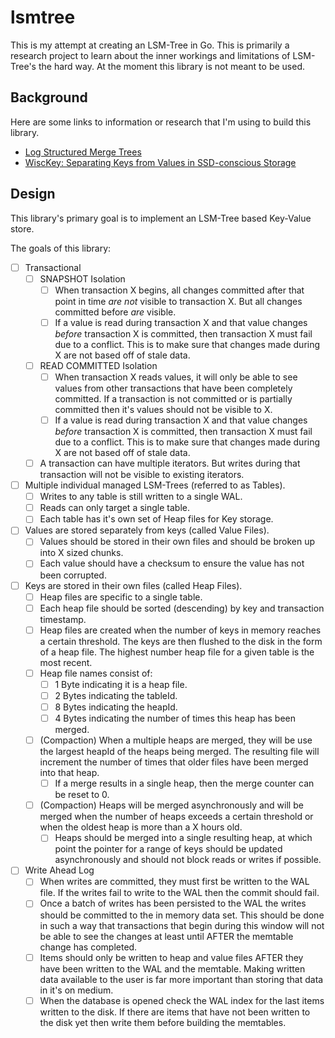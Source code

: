 # lsmtree

This is my attempt at creating an LSM-Tree in Go. This is primarily a research project
to learn about the inner workings and limitations of LSM-Tree's the hard way. At the
moment this library is not meant to be used.

## Background

Here are some links to information or research that I'm using to build this library.

- [Log Structured Merge Trees](https://en.wikipedia.org/wiki/Log-structured_merge-tree)
- [WiscKey: Separating Keys from Values in SSD-conscious Storage](https://lrita.github.io/images/blog/WiscKey-separating-keys-from-values-in-SSD-Conscious-storage.pdf)

## Design

This library's primary goal is to implement an LSM-Tree based Key-Value store. 

The goals of this library:

- [ ] Transactional
    - [ ] SNAPSHOT Isolation
        - [ ] When transaction X begins, all changes committed after that point in time _are not_
              visible to transaction X. But all changes committed before _are_ visible.
        - [ ] If a value is read during transaction X and that value changes _before_ transaction X
              is committed, then transaction X must fail due to a conflict. This is to make sure
              that changes made during X are not based off of stale data.
    - [ ] READ COMMITTED Isolation
        - [ ] When transaction X reads values, it will only be able to see values from other
              transactions that have been completely committed. If a transaction is not committed or
              is partially committed then it's values should not be visible to X.
        - [ ] If a value is read during transaction X and that value changes _before_ transaction X
              is committed, then transaction X must fail due to a conflict. This is to make sure
              that changes made during X are not based off of stale data.
    - [ ] A transaction can have multiple iterators. But writes during that transaction will not
          be visible to existing iterators.
- [ ] Multiple individual managed LSM-Trees (referred to as Tables).
    - [ ] Writes to any table is still written to a single WAL.
    - [ ] Reads can only target a single table.
    - [ ] Each table has it's own set of Heap files for Key storage.
- [ ] Values are stored separately from keys (called Value Files).
    - [ ] Values should be stored in their own files and should be broken up into X sized chunks.
    - [ ] Each value should have a checksum to ensure the value has not been corrupted.
- [ ] Keys are stored in their own files (called Heap Files).
    - [ ] Heap files are specific to a single table.
    - [ ] Each heap file should be sorted (descending) by key and transaction timestamp.
    - [ ] Heap files are created when the number of keys in memory reaches a certain threshold.
          The keys are then flushed to the disk in the form of a heap file. The highest number heap
          file for a given table is the most recent.
    - [ ] Heap file names consist of:
        - [ ] 1 Byte indicating it is a heap file.
        - [ ] 2 Bytes indicating the tableId.
        - [ ] 8 Bytes indicating the heapId.
        - [ ] 4 Bytes indicating the number of times this heap has been merged.
    - [ ] (Compaction) When a multiple heaps are merged, they will be use the largest heapId of the
          heaps being merged. The resulting file will increment the number of times that older files
          have been merged into that heap.
        - [ ] If a merge results in a single heap, then the merge counter can be reset to 0.
    - [ ] (Compaction) Heaps will be merged asynchronously and will be merged when the number of
          heaps exceeds a certain threshold or when the oldest heap is more than a X hours old.
        - [ ] Heaps should be merged into a single resulting heap, at which point the pointer for
              a range of keys should be updated asynchronously and should not block reads or writes
              if possible.
- [ ] Write Ahead Log
    - [ ] When writes are committed, they must first be written to the WAL file. If the writes fail
          to write to the WAL then the commit should fail.
    - [ ] Once a batch of writes has been persisted to the WAL the writes should be committed to the
          in memory data set. This should be done in such a way that transactions that begin during
          this window will not be able to see the changes at least until AFTER the memtable change
          has completed.
    - [ ] Items should only be written to heap and value files AFTER they have been written to the
          WAL and the memtable. Making written data available to the user is far more important than
          storing that data in it's on medium.
    - [ ] When the database is opened check the WAL index for the last items written to the disk. If
          there are items that have not been written to the disk yet then write them before building
          the memtables.